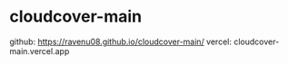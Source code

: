 # cloudcover-main
github: https://ravenu08.github.io/cloudcover-main/
vercel: cloudcover-main.vercel.app
